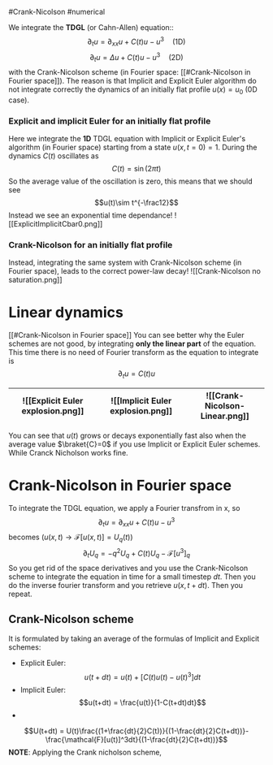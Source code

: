 #Crank-Nicolson #numerical

We integrate the **TDGL** (or Cahn-Allen) equation::
$$\partial_t u = \partial_{xx}u +C(t)u-u^3\quad\text{(1D)}$$
$$\partial_t u = \Delta u +C(t)u-u^3\quad\text{(2D)}$$
with the Crank-Nicolson scheme (in Fourier space: [[#Crank-Nicolson in Fourier space]]).
The reason is that Implicit and Explicit Euler algorithm do not integrate correctly the dynamics of an initially flat profile $u(x)=u_0$ (0D case).


### Explicit and implicit Euler for an initially flat profile
Here we integrate the **1D** TDGL equation with Implicit or Explicit Euler's algorithm (in Fourier space) starting from a state $u(x,t=0)=1$. During the dynamics $C(t)$ oscillates as
$$C(t)=\sin(2\pi t)$$
So the average value of the oscillation is zero, this means that we should see
$$u(t)\sim t^{-\frac12}$$
Instead we see an exponential time dependance!
![[ExplicitImplicitCbar0.png]]

### Crank-Nicolson for an initially flat profile
Instead, integrating the same system with Crank-Nicolson scheme (in Fourier space), leads to the correct power-law decay!
![[Crank-Nicolson no saturation.png]]

# Linear dynamics
[[#Crank-Nicolson in Fourier space]]
You can see better why the Euler schemes are not good, by integrating **only the linear part** of the equation. This time there is no need of Fourier transform as the equation to integrate is
$$\partial_t u = C(t)u$$

| ![[Explicit Euler explosion.png]] | ![[Implicit Euler explosion.png]] | ![[Crank-Nicolson-Linear.png]] |
| --------------------------------- | --------------------------------- | ------------------------------ |
You can see that $u(t)$ grows or decays exponentially fast also when the average value $\braket{C}=0$ if you use Implicit or Explicit Euler schemes. While Cranck Nicholson works fine.
# Crank-Nicolson in Fourier space 
To integrate the TDGL equation, we apply a Fourier transfrom in x, so
$$\partial_t u = \partial_{xx}u +C(t)u-u^3$$
becomes ($u(x,t)\rightarrow \mathcal{F}[u(x,t)]=U_q(t)$)
$$\partial_t U_q = -q^2U_q+C(t)U_q-\mathcal{F}[u^3]_q$$
So you get rid of the space derivatives and you use the Crank-Nicolson scheme to integrate the equation in time for a small timestep $dt$. Then you do the inverse fourier transform and you retrieve $u(x,t+dt)$. Then you repeat.
## Crank-Nicolson scheme
It is formulated by taking an average of the formulas of Implicit and Explicit schemes:
- Explicit Euler: $$u(t+dt) = u(t) + [C(t)u(t) - u(t)^3]dt$$
- Implicit Euler: $$u(t+dt) = \frac{u(t)}{1-C(t+dt)dt}$$
- 
$$U(t+dt) = U(t)\frac{(1+\frac{dt}{2}C(t))}{(1-\frac{dt}{2}C(t+dt))}-\frac{\mathcal{F}[u(t)]^3dt}{(1-\frac{dt}{2}C(t+dt))}$$
**NOTE**: Applying the Crank nicholson scheme, 